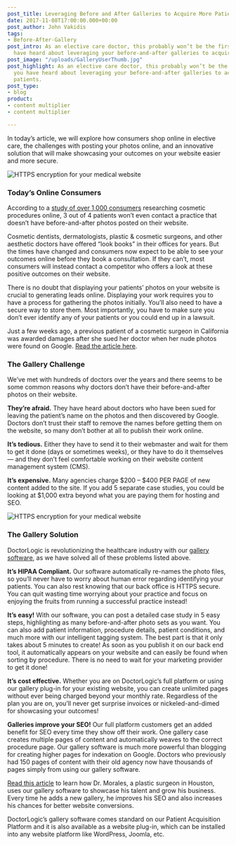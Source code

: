 ```yaml
---
post_title: Leveraging Before and After Galleries to Acquire More Patients
date: 2017-11-08T17:00:00.000+00:00
post_author: John Vakidis
tags:
- Before-After-Gallery
post_intro: As an elective care doctor, this probably won’t be the first time you
  have heard about leveraging your before-and-after galleries to acquire more patients.
post_image: "/uploads/GalleryUserThumb.jpg"
post_highlight: As an elective care doctor, this probably won’t be the first time
  you have heard about leveraging your before-and-after galleries to acquire more
  patients.
post_type:
- blog
product:
- content multiplier
- content multiplier

---
```

In today’s article, we will explore how consumers shop online in elective care, the challenges with posting your photos online, and an innovative solution that will make showcasing your outcomes on your website easier and more secure.

![HTTPS encryption for your medical website](https://doctorlogic.com/assets/img/posts/GalleryUser.jpg)

### Today’s Online Consumers

According to a [study of over 1,000 consumers](https://rxphoto.com/news/11-rules-to-make-your-before-and-after-gallery-convert-prospects-to-patients) researching cosmetic procedures online, 3 out of 4 patients won’t even contact a practice that doesn’t have before-and-after photos posted on their website.

Cosmetic dentists, dermatologists, plastic & cosmetic surgeons, and other aesthetic doctors have offered “look books” in their offices for years. But the times have changed and consumers now expect to be able to see your outcomes online before they book a consultation. If they can’t, most consumers will instead contact a competitor who offers a look at these positive outcomes on their website.

There is no doubt that displaying your patients’ photos on your website is crucial to generating leads online. Displaying your work requires you to have a process for gathering the photos initially. You’ll also need to have a secure way to store them. Most importantly, you have to make sure you don’t ever identify any of your patients or you could end up in a lawsuit.

Just a few weeks ago, a previous patient of a cosmetic surgeon in California was awarded damages after she sued her doctor when her nude photos were found on Google. [Read the article here](http://www.fresnobee.com/news/local/article165969457.html).

### The Gallery Challenge

We’ve met with hundreds of doctors over the years and there seems to be some common reasons why doctors don’t have their before-and-after photos on their website.

**They’re afraid.** They have heard about doctors who have been sued for leaving the patient’s name on the photos and then discovered by Google. Doctors don’t trust their staff to remove the names before getting them on the website, so many don’t bother at all to publish their work online.

**It’s tedious.** Either they have to send it to their webmaster and wait for them to get it done (days or sometimes weeks), or they have to do it themselves — and they don’t feel comfortable working on their website content management system (CMS).

**It’s expensive.** Many agencies charge $200 – $400 PER PAGE of new content added to the site. If you add 5 separate case studies, you could be looking at $1,000 extra beyond what you are paying them for hosting and SEO.

![HTTPS encryption for your medical website](https://doctorlogic.com/assets/img/posts/gallery2/gallery-page.jpg)

### The Gallery Solution

DoctorLogic is revolutionizing the healthcare industry with our [gallery software](https://doctorlogic.com/features/galleries/), as we have solved all of these problems listed above.

**It’s HIPAA Compliant.** Our software automatically re-names the photo files, so you’ll never have to worry about human error regarding identifying your patients. You can also rest knowing that our back office is HTTPS secure. You can quit wasting time worrying about your practice and focus on enjoying the fruits from running a successful practice instead!

**It’s easy!** With our software, you can post a detailed case study in 5 easy steps, highlighting as many before-and-after photo sets as you want. You can also add patient information, procedure details, patient conditions, and much more with our intelligent tagging system. The best part is that it only takes about 5 minutes to create! As soon as you publish it on our back end tool, it automatically appears on your website and can easily be found when sorting by procedure. There is no need to wait for your marketing provider to get it done!

**It’s cost effective.** Whether you are on DoctorLogic’s full platform or using our gallery plug-in for your existing website, you can create unlimited pages without ever being charged beyond your monthly rate. Regardless of the plan you are on, you’ll never get surprise invoices or nickeled-and-dimed for showcasing your outcomes!

**Galleries improve your SEO!** Our full platform customers get an added benefit for SEO every time they show off their work. One gallery case creates multiple pages of content and automatically weaves to the correct procedure page. Our gallery software is much more powerful than blogging for creating higher pages for indexation on Google. Doctors who previously had 150 pages of content with their old agency now have thousands of pages simply from using our gallery software.

[Read this article](https://doctorlogic.com/content/gallery/dr-morales-interview.html) to learn how Dr. Morales, a plastic surgeon in Houston, uses our gallery software to showcase his talent and grow his business. Every time he adds a new gallery, he improves his SEO and also increases his chances for better website conversions.

DoctorLogic’s gallery software comes standard on our Patient Acquisition Platform and it is also available as a website plug-in, which can be installed into any website platform like WordPress, Joomla, etc.
